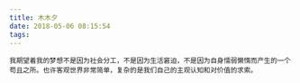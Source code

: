 ```yaml
---
title: 木木夕
date: 2018-05-06 08:15:54
tags:
---
```

    我期望着我的梦想不是因为社会分工，不是因为生活窘迫，不是因为自身懦弱懒惰而产生的一个苟且之所。也许客观世界非常简单，复杂的是我们自己的主观认知和对价值的求索。
	
